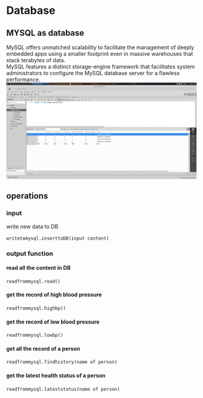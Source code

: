 # Database

## MYSQL as database
MySQL offers unmatched scalability to facilitate the management of deeply embedded apps using a smaller footprint even in massive warehouses that stack terabytes of data.<br>
MySQL features a distinct storage-engine framework that facilitates system administrators to configure the MySQL database server for a flawless performance.
![image](https://github.com/szyszy315/picture/blob/master/hw6p1.png)

## operations
### input
write new data to DB
```
writetomysql.inserttoDB(input content)
```
### output function
#### read all the content in DB
```
readfrommysql.read()
```
#### get the record of high blood pressure
```
readfrommysql.highbp()
```
#### get the record of low blood pressure
```
readfrommysql.lowbp()
```
#### get all the record of a person
```
readfrommysql.findhistory(name of person)
```
#### get the latest health status of a person
```
readfrommysql.lateststatus(name of person)
```
